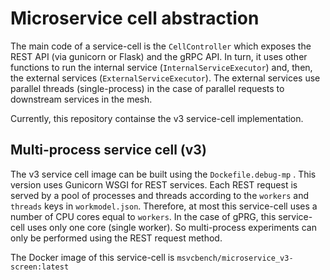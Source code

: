 # Microservice cell abstraction
The main code of a service-cell is the `CellController` which exposes the REST API (via gunicorn or Flask) and the gRPC API. In turn, it uses other functions to run the internal service (`InternalServiceExecutor`) and, then, the external services (`ExternalServiceExecutor`). The external services use parallel threads (single-process) in the case of parallel requests to downstream services in the mesh.  

Currently, this repository containse the v3 service-cell implementation.

## Multi-process service cell (v3)
The v3 service cell image can be built using the `Dockefile.debug-mp` . This version uses Gunicorn WSGI for REST services. Each REST request is served by a pool of processes and threads according to the `workers` and `threads` keys in `workmodel.json`. Therefore, at most this service-cell uses a number of CPU cores equal to `workers`. In the case of gPRG, this service-cell uses only one core (single worker). So multi-process experiments can only be performed using the REST request method.

The Docker image of this service-cell is  `msvcbench/microservice_v3-screen:latest` 